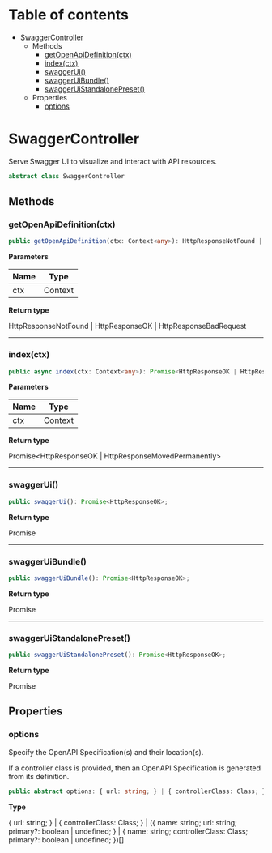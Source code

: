 # Table of contents

* [SwaggerController][ClassDeclaration-0]
    * Methods
        * [getOpenApiDefinition(ctx)][MethodDeclaration-0]
        * [index(ctx)][MethodDeclaration-1]
        * [swaggerUi()][MethodDeclaration-2]
        * [swaggerUiBundle()][MethodDeclaration-3]
        * [swaggerUiStandalonePreset()][MethodDeclaration-4]
    * Properties
        * [options][PropertyDeclaration-0]

# SwaggerController

Serve Swagger UI to visualize and interact with API resources.

```typescript
abstract class SwaggerController
```
## Methods

### getOpenApiDefinition(ctx)

```typescript
public getOpenApiDefinition(ctx: Context<any>): HttpResponseNotFound | HttpResponseOK | HttpResponseBadRequest;
```

**Parameters**

| Name | Type         |
| ---- | ------------ |
| ctx  | Context<any> |

**Return type**

HttpResponseNotFound | HttpResponseOK | HttpResponseBadRequest

----------

### index(ctx)

```typescript
public async index(ctx: Context<any>): Promise<HttpResponseOK | HttpResponseMovedPermanently>;
```

**Parameters**

| Name | Type         |
| ---- | ------------ |
| ctx  | Context<any> |

**Return type**

Promise<HttpResponseOK | HttpResponseMovedPermanently>

----------

### swaggerUi()

```typescript
public swaggerUi(): Promise<HttpResponseOK>;
```

**Return type**

Promise<HttpResponseOK>

----------

### swaggerUiBundle()

```typescript
public swaggerUiBundle(): Promise<HttpResponseOK>;
```

**Return type**

Promise<HttpResponseOK>

----------

### swaggerUiStandalonePreset()

```typescript
public swaggerUiStandalonePreset(): Promise<HttpResponseOK>;
```

**Return type**

Promise<HttpResponseOK>

## Properties

### options

Specify the OpenAPI Specification(s) and their location(s).

If a controller class is provided, then an OpenAPI Specification is generated
from its definition.

```typescript
public abstract options: { url: string; } | { controllerClass: Class; } | ({ name: string; url: string; primary?: boolean | undefined; } | { name: string; controllerClass: Class; primary?: boolean | undefined; })[];
```

**Type**

{ url: string; } | { controllerClass: Class; } | ({ name: string; url: string; primary?: boolean | undefined; } | { name: string; controllerClass: Class; primary?: boolean | undefined; })[]

[ClassDeclaration-0]: swaggercontroller.md#swaggercontroller
[MethodDeclaration-0]: swaggercontroller.md#getopenapidefinitionctx
[MethodDeclaration-1]: swaggercontroller.md#indexctx
[MethodDeclaration-2]: swaggercontroller.md#swaggerui
[MethodDeclaration-3]: swaggercontroller.md#swaggeruibundle
[MethodDeclaration-4]: swaggercontroller.md#swaggeruistandalonepreset
[PropertyDeclaration-0]: swaggercontroller.md#options